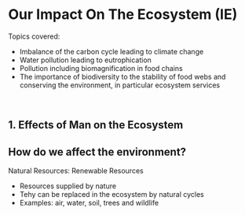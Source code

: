 # Our Impact On The Ecosystem (IE)

Topics covered:
- Imbalance of the carbon cycle leading to climate change
- Water pollution leading to eutrophication
- Pollution including biomagnification in food chains
- The importance of biodiversity to the stability of food webs and conserving the environment, in particular ecosystem services

<br>

## 1. Effects of Man on the Ecosystem

## How do we affect the environment?

Natural Resources: Renewable Resources
- Resources supplied by nature
- Tehy can be replaced in the ecosystem by natural cycles
- Examples: air, water, soil, trees and wildlife